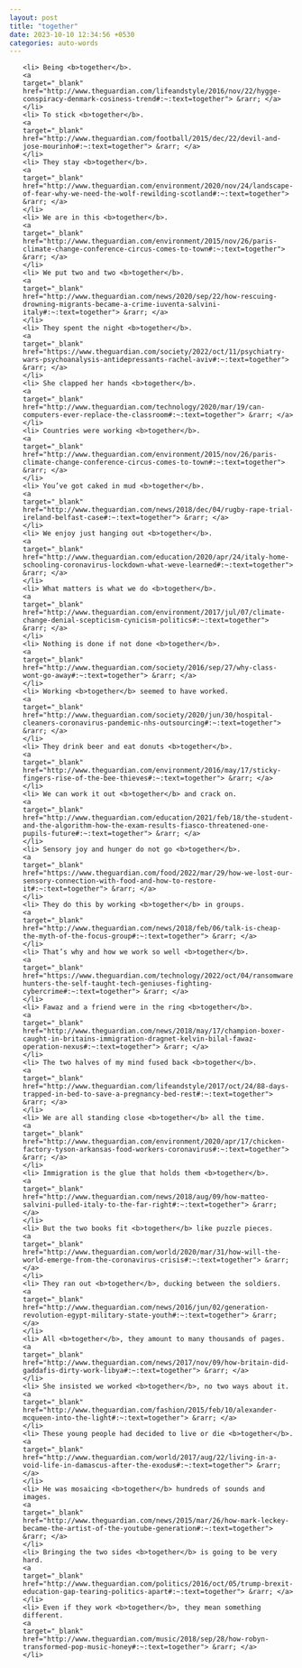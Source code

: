 ```yaml
---
layout: post
title: "together"
date: 2023-10-10 12:34:56 +0530
categories: auto-words
---
```

<ol>

    <li> Being <b>together</b>.
    <a 
    target="_blank" 
    href="http://www.theguardian.com/lifeandstyle/2016/nov/22/hygge-conspiracy-denmark-cosiness-trend#:~:text=together"> &rarr; </a>
    </li>
    <li> To stick <b>together</b>.
    <a 
    target="_blank" 
    href="http://www.theguardian.com/football/2015/dec/22/devil-and-jose-mourinho#:~:text=together"> &rarr; </a>
    </li>
    <li> They stay <b>together</b>.
    <a 
    target="_blank" 
    href="http://www.theguardian.com/environment/2020/nov/24/landscape-of-fear-why-we-need-the-wolf-rewilding-scotland#:~:text=together"> &rarr; </a>
    </li>
    <li> We are in this <b>together</b>.
    <a 
    target="_blank" 
    href="http://www.theguardian.com/environment/2015/nov/26/paris-climate-change-conference-circus-comes-to-town#:~:text=together"> &rarr; </a>
    </li>
    <li> We put two and two <b>together</b>.
    <a 
    target="_blank" 
    href="http://www.theguardian.com/news/2020/sep/22/how-rescuing-drowning-migrants-became-a-crime-iuventa-salvini-italy#:~:text=together"> &rarr; </a>
    </li>
    <li> They spent the night <b>together</b>.
    <a 
    target="_blank" 
    href="https://www.theguardian.com/society/2022/oct/11/psychiatry-wars-psychoanalysis-antidepressants-rachel-aviv#:~:text=together"> &rarr; </a>
    </li>
    <li> She clapped her hands <b>together</b>.
    <a 
    target="_blank" 
    href="http://www.theguardian.com/technology/2020/mar/19/can-computers-ever-replace-the-classroom#:~:text=together"> &rarr; </a>
    </li>
    <li> Countries were working <b>together</b>.
    <a 
    target="_blank" 
    href="http://www.theguardian.com/environment/2015/nov/26/paris-climate-change-conference-circus-comes-to-town#:~:text=together"> &rarr; </a>
    </li>
    <li> You’ve got caked in mud <b>together</b>.
    <a 
    target="_blank" 
    href="http://www.theguardian.com/news/2018/dec/04/rugby-rape-trial-ireland-belfast-case#:~:text=together"> &rarr; </a>
    </li>
    <li> We enjoy just hanging out <b>together</b>.
    <a 
    target="_blank" 
    href="http://www.theguardian.com/education/2020/apr/24/italy-home-schooling-coronavirus-lockdown-what-weve-learned#:~:text=together"> &rarr; </a>
    </li>
    <li> What matters is what we do <b>together</b>.
    <a 
    target="_blank" 
    href="http://www.theguardian.com/environment/2017/jul/07/climate-change-denial-scepticism-cynicism-politics#:~:text=together"> &rarr; </a>
    </li>
    <li> Nothing is done if not done <b>together</b>.
    <a 
    target="_blank" 
    href="http://www.theguardian.com/society/2016/sep/27/why-class-wont-go-away#:~:text=together"> &rarr; </a>
    </li>
    <li> Working <b>together</b> seemed to have worked.
    <a 
    target="_blank" 
    href="http://www.theguardian.com/society/2020/jun/30/hospital-cleaners-coronavirus-pandemic-nhs-outsourcing#:~:text=together"> &rarr; </a>
    </li>
    <li> They drink beer and eat donuts <b>together</b>.
    <a 
    target="_blank" 
    href="http://www.theguardian.com/environment/2016/may/17/sticky-fingers-rise-of-the-bee-thieves#:~:text=together"> &rarr; </a>
    </li>
    <li> We can work it out <b>together</b> and crack on.
    <a 
    target="_blank" 
    href="http://www.theguardian.com/education/2021/feb/18/the-student-and-the-algorithm-how-the-exam-results-fiasco-threatened-one-pupils-future#:~:text=together"> &rarr; </a>
    </li>
    <li> Sensory joy and hunger do not go <b>together</b>.
    <a 
    target="_blank" 
    href="https://www.theguardian.com/food/2022/mar/29/how-we-lost-our-sensory-connection-with-food-and-how-to-restore-it#:~:text=together"> &rarr; </a>
    </li>
    <li> They do this by working <b>together</b> in groups.
    <a 
    target="_blank" 
    href="http://www.theguardian.com/news/2018/feb/06/talk-is-cheap-the-myth-of-the-focus-group#:~:text=together"> &rarr; </a>
    </li>
    <li> That’s why and how we work so well <b>together</b>.
    <a 
    target="_blank" 
    href="https://www.theguardian.com/technology/2022/oct/04/ransomware-hunters-the-self-taught-tech-geniuses-fighting-cybercrime#:~:text=together"> &rarr; </a>
    </li>
    <li> Fawaz and a friend were in the ring <b>together</b>.
    <a 
    target="_blank" 
    href="http://www.theguardian.com/news/2018/may/17/champion-boxer-caught-in-britains-immigration-dragnet-kelvin-bilal-fawaz-operation-nexus#:~:text=together"> &rarr; </a>
    </li>
    <li> The two halves of my mind fused back <b>together</b>.
    <a 
    target="_blank" 
    href="http://www.theguardian.com/lifeandstyle/2017/oct/24/88-days-trapped-in-bed-to-save-a-pregnancy-bed-rest#:~:text=together"> &rarr; </a>
    </li>
    <li> We are all standing close <b>together</b> all the time.
    <a 
    target="_blank" 
    href="http://www.theguardian.com/environment/2020/apr/17/chicken-factory-tyson-arkansas-food-workers-coronavirus#:~:text=together"> &rarr; </a>
    </li>
    <li> Immigration is the glue that holds them <b>together</b>.
    <a 
    target="_blank" 
    href="http://www.theguardian.com/news/2018/aug/09/how-matteo-salvini-pulled-italy-to-the-far-right#:~:text=together"> &rarr; </a>
    </li>
    <li> But the two books fit <b>together</b> like puzzle pieces.
    <a 
    target="_blank" 
    href="http://www.theguardian.com/world/2020/mar/31/how-will-the-world-emerge-from-the-coronavirus-crisis#:~:text=together"> &rarr; </a>
    </li>
    <li> They ran out <b>together</b>, ducking between the soldiers.
    <a 
    target="_blank" 
    href="http://www.theguardian.com/news/2016/jun/02/generation-revolution-egypt-military-state-youth#:~:text=together"> &rarr; </a>
    </li>
    <li> All <b>together</b>, they amount to many thousands of pages.
    <a 
    target="_blank" 
    href="http://www.theguardian.com/news/2017/nov/09/how-britain-did-gaddafis-dirty-work-libya#:~:text=together"> &rarr; </a>
    </li>
    <li> She insisted we worked <b>together</b>, no two ways about it.
    <a 
    target="_blank" 
    href="http://www.theguardian.com/fashion/2015/feb/10/alexander-mcqueen-into-the-light#:~:text=together"> &rarr; </a>
    </li>
    <li> These young people had decided to live or die <b>together</b>.
    <a 
    target="_blank" 
    href="http://www.theguardian.com/world/2017/aug/22/living-in-a-void-life-in-damascus-after-the-exodus#:~:text=together"> &rarr; </a>
    </li>
    <li> He was mosaicing <b>together</b> hundreds of sounds and images.
    <a 
    target="_blank" 
    href="http://www.theguardian.com/news/2015/mar/26/how-mark-leckey-became-the-artist-of-the-youtube-generation#:~:text=together"> &rarr; </a>
    </li>
    <li> Bringing the two sides <b>together</b> is going to be very hard.
    <a 
    target="_blank" 
    href="http://www.theguardian.com/politics/2016/oct/05/trump-brexit-education-gap-tearing-politics-apart#:~:text=together"> &rarr; </a>
    </li>
    <li> Even if they work <b>together</b>, they mean something different.
    <a 
    target="_blank" 
    href="http://www.theguardian.com/music/2018/sep/28/how-robyn-transformed-pop-music-honey#:~:text=together"> &rarr; </a>
    </li>